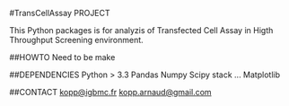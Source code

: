#TransCellAssay PROJECT

This Python packages is for analyzis of Transfected Cell Assay in Higth Throughput Screening environment.

##HOWTO
Need to be make

##DEPENDENCIES
Python > 3.3
Pandas
Numpy
Scipy stack ...
Matplotlib


##CONTACT
kopp@igbmc.fr
kopp.arnaud@gmail.com
